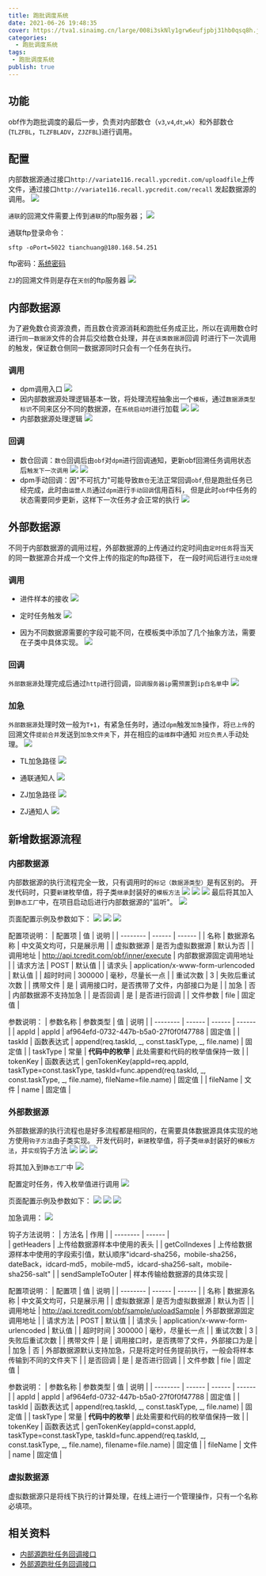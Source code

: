 ```yaml
---
title: 跑批调度系统
date: 2021-06-26 19:48:35
cover: https://tva1.sinaimg.cn/large/008i3skNly1grw6eufjpbj31hb0qsq8h.jpg
categories:
  - 跑批调度系统
tags:
 - 跑批调度系统
publish: true
---
```



<!-- more -->

## 功能
obf作为跑批调度的最后一步，负责对内部数仓（`v3`,`v4`,`dt`,`wk`）和外部数仓(`TLZFBL`，`TLZFBLADV`，`ZJZFBL`)进行调用。   

## 配置 
内部数据源通过接口`http://variate116.recall.ypcredit.com/uploadfile`上传文件，通过接口`http://variate116.recall.ypcredit.com/recall`
发起数据源的调用。
![](https://tva1.sinaimg.cn/large/008i3skNly1grwr0q0skyj31dm0u0too.jpg)

`通联`的回溯文件需要上传到`通联`的ftp服务器；
![](https://tva1.sinaimg.cn/large/008i3skNly1grwr1ihfpkj31do0u0gyb.jpg)

通联ftp登录命令：
```shell script
sftp -oPort=5022 tianchuang@180.168.54.251 
```

ftp密码：[系统密码](http://wiki.tcredit.com/pages/viewpage.action?pageId=42107792)


`ZJ`的回溯文件则是存在`天创`的ftp服务器
![](https://tva1.sinaimg.cn/large/008i3skNly1grwr1xu0z1j61dj0u014x02.jpg)

## 内部数据源<Badge text="重点"/>
为了避免数仓资源浪费，而且数仓资源消耗和跑批任务成正比，所以在调用数仓时进行`同一数据源`文件的合并后交给数仓处理，并在`该类数据源`回调
时进行下一次调用的触发，保证数仓侧同一数据源同时只会有一个任务在执行。

### 调用
+ dpm调用入口
![](https://tva1.sinaimg.cn/large/008i3skNly1grwracq4juj31dj0u0tp3.jpg)
+ 因内部数据源处理逻辑基本一致，将处理流程抽象出一个`模板`，通过`数据源类型标识`不同来区分不同的数据源，在`系统启动时`进行加载
![](https://tva1.sinaimg.cn/large/008i3skNly1grwrgef5mbj31dj0u04g5.jpg)
![](https://tva1.sinaimg.cn/large/008i3skNly1grwriudhd2j31dj0u0h3f.jpg)
+ 内部数据源处理逻辑
![](https://tva1.sinaimg.cn/large/008i3skNly1grwrkvmx56j31dj0u0kae.jpg)
### 回调
+ 数仓回调：`数仓`回调后由`obf`对`dpm`进行回调通知，更新obf回溯任务调用状态后`触发下一次调用`
![](https://tva1.sinaimg.cn/large/008i3skNly1grwrppmaf9j31dj0u0tq9.jpg)
![](https://tva1.sinaimg.cn/large/008i3skNly1grwrslx31aj31dj0u01be.jpg)
+ dpm手动回调：因"不可抗力"可能导致`数仓`无法正常回调`obf`,但是跑批任务已经完成，此时由`运营人员`通过`dpm`进行`手动回调`信用百科，
但是此时`obf`中任务的状态需要同步更新，这样下一次任务才会正常的执行
![](https://tva1.sinaimg.cn/large/008i3skNly1grwrw9o23qj31dj0u07kv.jpg)

## 外部数据源<Badge text="重点"/>
不同于内部数据源的调用过程，外部数据源的上传通过约定时间由`定时任务`将当天的同一数据源合并成一个文件上传的指定的ftp路径下，
在一段时间后进行`主动处理`
### 调用
+ 进件样本的接收
![](https://tva1.sinaimg.cn/large/008i3skNly1grws2dmzw9j31dj0u0ndc.jpg)

+ 定时任务触发
![](https://tva1.sinaimg.cn/large/008i3skNly1grws3bplxrj31dj0u0k7b.jpg)

+ 因为不同数据源需要的字段可能不同，在模板类中添加了几个抽象方法，需要在子类中具体实现。
![](https://tva1.sinaimg.cn/large/008i3skNly1grws814zx6j31dj0u0wub.jpg)

### 回调
`外部数据源`处理完成后通过`http`进行回调，`回调服务器ip`需`预置`到`ip白名单`中
![](https://tva1.sinaimg.cn/large/008i3skNly1grws9r8qv6j31dj0u0wva.jpg)

### 加急
`外部数据源`处理时效一般为`T+1`，有紧急任务时，通过`dpm`触发`加急`操作，将`已上传`的回溯文件`提前合并`发送到`加急文件夹`下，并在相应的`运维群`中通知
`对应负责人`手动处理。
![](https://tva1.sinaimg.cn/large/008i3skNly1grwsfbpc4fj31dj0u0qku.jpg)

+ TL加急路径
![](https://tva1.sinaimg.cn/large/008i3skNly1grwsgzvoefj31dj0u04gl.jpg)

+ 通联通知人
![](https://tva1.sinaimg.cn/large/008i3skNly1grwshzwfdzj314p0u0whd.jpg)

+ ZJ加急路径
![](https://tva1.sinaimg.cn/large/008i3skNly1grwsg6m2s8j31dj0u0h04.jpg)

+ ZJ通知人
![](https://tva1.sinaimg.cn/large/008i3skNly1grwsj7r5qyj313u0u0jua.jpg)

## 新增数据源流程<Badge text="NEW"/>
### 内部数据源
内部数据源的执行流程完全一致，只有调用时的`标记（数据源类型）`是有区别的。
开发代码时，只要`新建`枚举值，将子类`继承`封装好的`模板方法`
![](https://tva1.sinaimg.cn/large/008i3skNly1gsyqyvjwbbj31c00u0797.jpg)
![](https://tva1.sinaimg.cn/large/008i3skNly1gsyqydijz9j31c00u0q7l.jpg)
![](https://tva1.sinaimg.cn/large/008i3skNly1gsyqwnzoeij31c00u0gse.jpg)
最后将其加入到`静态工厂`中，在项目启动后进行内部数据源的"监听"。
![](https://tva1.sinaimg.cn/large/008i3skNly1gsyqzmt5f3j61c00u0tfi02.jpg)

页面配置示例及参数如下：
![](https://tva1.sinaimg.cn/large/008i3skNly1gsyr1u7vn6j31im0u0q7v.jpg)
![](https://tva1.sinaimg.cn/large/008i3skNly1gsyr2j19raj61ix0u0q8802.jpg)
![](https://tva1.sinaimg.cn/large/008i3skNly1gsyr30ks1vj325q0ti0xi.jpg)

配置项说明：
| 配置项     | 值   | 说明   |
| -------- | ------ |  ------ |
| 名称    | 数据源名称 | 中文英文均可，只是展示用 |
| 虚拟数据源    | 是否为虚拟数据源 | 默认为否 |
| 调用地址  | http://api.tcredit.com/obf/inner/execute | 内部数据源固定调用地址 | 
| 请求方法 | POST | 默认值 |
| 请求头 | application/x-www-form-urlencoded | 默认值 | 
| 超时时间 | 300000 | 毫秒，尽量长一点 |
| 重试次数 | 3 | 失败后重试次数 | 
| 携带文件 | 是 | 调用接口时，是否携带了文件，内部接口为是 |
| 加急 | 否 | 内部数据源不支持加急 |
| 是否回调 | 是 | 是否进行回调 |
| 文件参数 | file | 固定值 |

参数说明：
| 参数名称     | 参数类型   | 值   | 说明   |
| -------- | ------ |  ------ | ------ |
| appId    | appId | af964efd-0732-447b-b5a0-27f0f0f47788 | 固定值 |
|  taskId   | 函数表达式 | append(req.taskId, _, const.taskType, _, file.name) | 固定值 |
| taskType  | 常量 | **代码中的枚举** | 此处需要和代码的枚举值保持一致 |
| tokenKey | 函数表达式 | genTokenKey(appId=req.appId, taskType=const.taskType, taskId=func.append(req.taskId, _, const.taskType, _, file.name), fileName=file.name) | 固定值 |
| fileName | 文件 | name | 固定值 | 


### 外部数据源
外部数据源的执行流程也是好多流程都是相同的，在需要具体数据源具体实现的地方使用`钩子方法`由子类实现。
开发代码时，`新建`枚举值，将子类`继承`封装好的`模板方法`，并`实现`钩子方法
![](https://tva1.sinaimg.cn/large/008i3skNly1gsyrprwjwkj31c00u0q8g.jpg)
![](https://tva1.sinaimg.cn/large/008i3skNly1gsyroaghrnj31c00u0tes.jpg)
![](https://tva1.sinaimg.cn/large/008i3skNly1gsyrp7rnmxj31c00u0dlt.jpg)

将其加入到`静态工厂`中
![](https://tva1.sinaimg.cn/large/008i3skNly1gsyrqdxsj4j31c00u00yu.jpg)

配置定时任务，传入枚举值进行调用
![](https://tva1.sinaimg.cn/large/008i3skNly1gsyrrpp7hnj31c00u0458.jpg)

页面配置示例及参数如下：
![](https://tva1.sinaimg.cn/large/008i3skNly1gsyrt4gvtpj31im0u0jw3.jpg)
![](https://tva1.sinaimg.cn/large/008i3skNly1gsyrtje8moj31is0u043q.jpg)
![](https://tva1.sinaimg.cn/large/008i3skNly1gsyrtt6ls6j31ig0u077i.jpg)

加急调用：
![](https://tva1.sinaimg.cn/large/008i3skNly1gsyrw9th76j31j30u0goz.jpg)

钩子方法说明：
| 方法名     | 作用   | 
| -------- | ------ |  
| getHeaders    | 上传给数据源样本中使用的表头 | 
| getColIndexes    | 上传给数据源样本中使用的字段索引值，默认顺序"idcard-sha256，mobile-sha256，dateBack，idcard-md5，mobile-md5，idcard-sha256-salt，mobile-sha256-salt" | 
| sendSampleToOuter  | 样本传输给数据源的具体实现 | 

配置项说明：
| 配置项     | 值   | 说明   |
| -------- | ------ |  ------ |
| 名称    | 数据源名称 | 中文英文均可，只是展示用 |
| 虚拟数据源    | 是否为虚拟数据源 | 默认为否 |
| 调用地址  | http://api.tcredit.com/obf/sample/uploadSample | 外部数据源固定调用地址 | 
| 请求方法 | POST | 默认值 |
| 请求头 | application/x-www-form-urlencoded | 默认值 | 
| 超时时间 | 300000 | 毫秒，尽量长一点 |
| 重试次数 | 3 | 失败后重试次数 | 
| 携带文件 | 是 | 调用接口时，是否携带了文件，外部接口为是 |
| 加急 | 否 | 外部数据源默认支持加急，只是将定时任务提前执行，一般会将样本传输到不同的文件夹下 |
| 是否回调 | 是 | 是否进行回调 |
| 文件参数 | file | 固定值 |

参数说明：
| 参数名称     | 参数类型   | 值   | 说明   |
| -------- | ------ |  ------ | ------ |
| appId    | appId | af964efd-0732-447b-b5a0-27f0f0f47788 | 固定值 |
|  taskId   | 函数表达式 | append(req.taskId, _, const.taskType, _, file.name) | 固定值 |
| taskType  | 常量 | **代码中的枚举** | 此处需要和代码的枚举值保持一致 |
| tokenKey | 函数表达式 | genTokenKey(appId=const.appId, taskType=const.taskType, taskId=func.append(req.taskId, _, const.taskType, _, file.name), filename=file.name) | 固定值 |
| fileName | 文件 | name | 固定值 | 

### 虚拟数据源
虚拟数据源只是将线下执行的计算处理，在线上进行一个管理操作，只有一个名称必填项。

## 相关资料

+ [内部源跑批任务回调接口](http://wiki.tcredit.com/pages/viewpage.action?pageId=35390658)
+ [外部源跑批任务回调接口](http://wiki.tcredit.com/pages/viewpage.action?pageId=35390404)

